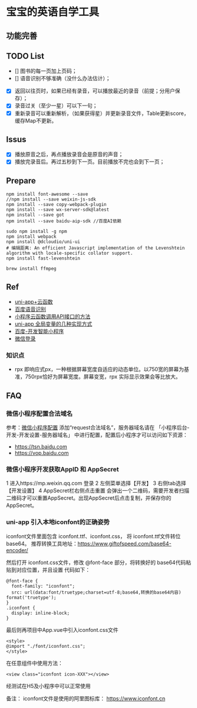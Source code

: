 # 宝宝的英语自学工具

## 功能完善
## TODO List
- [] 图书的每一页加上页码；
- [] 语音识别不够准确（没什么办法估计）；
- [x] 返回以往页时，如果已经有录音，可以播放最近的录音（前提；分用户保存）；
- [x] 录音过关（至少一星）可以下一句；
- [x] 重新录音可以重新解析，（如果获得星）并更新录音文件，Table更新score，缓存Map不更新。

## Issus
- [x] 播放原音之后，再点播放录音会是原音的声音；
- [x] 播放完录音后。再过五秒到下一页。目前播放不完也会到下一页；

## Prepare
```
npm install font-awesome --save
//npm install --save weixin-js-sdk
npm install --save copy-webpack-plugin
npm install --save wx-server-sdk@latest
npm install --save got
npm install --save baidu-aip-sdk //百度AI依赖

sudo npm install -g npm
npm install webpack
npm install @dcloudio/uni-ui
# 编辑距离: An efficient Javascript implementation of the Levenshtein algorithm with locale-specific collator support.
npm install fast-levenshtein

brew install ffmpeg
```

## Ref
- [uni-app+云函数](https://www.cnblogs.com/xhxdd/p/12022051.html)
- [百度语音识别](https://ai.baidu.com/ai-doc/SPEECH/Vk38lxily)
- [小程序云函数调用API接口的方法](https://www.jb51.net/article/161434.htm)
- [uni-app 全局变量的几种实现方式](https://blog.csdn.net/Mrchai521/article/details/89348881)
- [百度-开发智能小程序](https://smartprogram.baidu.com/docs/develop/api/media/recorder_RecorderManager/)
- [微信登录](https://developers.weixin.qq.com/miniprogram/dev/framework/open-ability/login.html)

### 知识点
- rpx 即响应式px，一种根据屏幕宽度自适应的动态单位。以750宽的屏幕为基准，750rpx恰好为屏幕宽度。屏幕变宽，rpx 实际显示效果会等比放大。

## FAQ
### 微信小程序配置合法域名
参考：[微信小程序配置](https://mp.weixin.qq.com/wxamp/devprofile/get_profile)
添加“request合法域名”，服务器域名请在 「小程序后台-开发-开发设置-服务器域名」 中进行配置，配置后小程序才可以访问如下资源：
- https://tsn.baidu.com
- https://vop.baidu.com

### 微信小程序开发获取AppID 和 AppSecret
1 进入https://mp.weixin.qq.com 登录
2 左侧菜单选择【开发】
3 右侧tab选择【开发设置】
4 AppSecret栏右侧点击重置
会弹出一个二维码，需要开发者扫描二维码才可以重置AppSecret。出现AppSecret后点击复制，并保存你的AppSecret。

### uni-app 引入本地iconfont的正确姿势
iconfont文件里面包含 iconfont.ttf、iconfont.css， 将 iconfont.ttf文件转位 base64。
推荐转换工具地址：https://www.giftofspeed.com/base64-encoder/

然后打开 iconfont.css文件，修改 @font-face 部分，将转换好的 base64代码粘贴到对应位置，并且设置 代码如下：
```
@font-face {  
  font-family: "iconfont";  
  src: url(data:font/truetype;charset=utf-8;base64,转换的base64内容) format('truetype');  
}  
.iconfont {  
  display: inline-block;  
}
```
最后则再项目中App.vue中引入iconfont.css文件
```
<style>  
@import "./font/iconfont.css";  
</style>
```
在任意组件中使用方法：
```
<view class="iconfont icon-XXX"></view>
```
经测试在H5及小程序中可以正常使用

备注：
iconfont文件是使用的阿里图标库： https://www.iconfont.cn